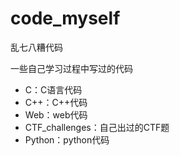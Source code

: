 # code_myself

乱七八糟代码

一些自己学习过程中写过的代码

- C：C语言代码
- C++：C++代码
- Web：web代码
- CTF_challenges：自己出过的CTF题
- Python：python代码